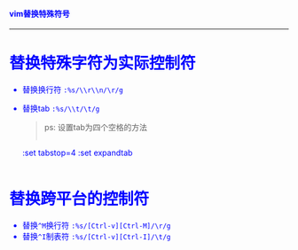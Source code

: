 #### <font color="blue">vim替换特殊符号

---

# 替换特殊字符为实际控制符

* 替换换行符 `:%s/\\r\\n/\r/g`
* 替换tab `:%s/\\t/\t/g`

    > ps: 设置tab为四个空格的方法
    > ```javascript
    :set tabstop=4
    :set expandtab
    ```

# 替换跨平台的控制符

* 替换`^M`换行符 `:%s/[Ctrl-v][Ctrl-M]/\r/g`
* 替换`^I`制表符 `:%s/[Ctrl-v][Ctrl-I]/\t/g`
